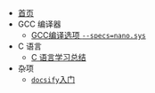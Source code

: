 * [首页](./README.md)
* GCC 编译器
  * [GCC编译选项 `--specs=nano.sys`](gcc/gcc_specs_usages.md)
* C 语言
  * [C 语言学习总结](c_language/notes.md)
* 杂项
  * [`docsify`入门](misc/docsify_userguide.md)